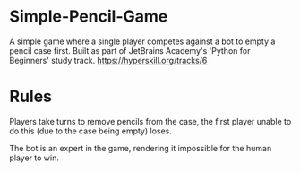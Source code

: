 # Simple-Pencil-Game
A simple game where a single player competes against a bot to empty a pencil case first. Built as part of JetBrains Academy's 'Python for Beginners' study track. https://hyperskill.org/tracks/6

# Rules
Players take turns to remove pencils from the case, the first player unable to do this (due to the case being empty) loses.

The bot is an expert in the game, rendering it impossible for the human player to win.
